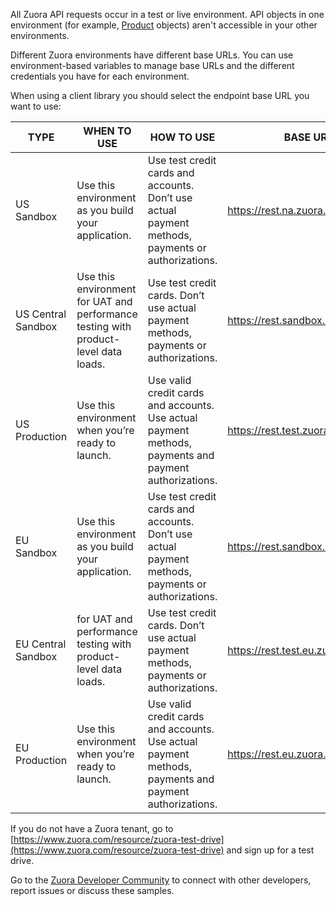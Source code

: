 All Zuora API requests occur in a test or live environment. API objects in one environment (for example, <span style="text-decoration:underline;">Product</span> objects) aren't accessible in your other environments.

Different Zuora environments have different base URLs. You can use environment-based variables to manage base URLs and the different credentials you have for each environment.

When using a client library you should select the endpoint base URL you want to use:


| **TYPE**           | **WHEN TO USE**                                                                     | **HOW TO USE**                                                                                        | **BASE URL**                      |
|--------------------|-------------------------------------------------------------------------------------|-------------------------------------------------------------------------------------------------------|-----------------------------------|
| US Sandbox         | Use this environment as you build your application.                                 | Use test credit cards and accounts. Don’t use actual payment methods, payments or authorizations.     | https://rest.na.zuora.com         |
| US Central Sandbox | Use this environment for UAT and performance testing with product-level data loads. | Use test credit cards. Don’t use actual payment methods, payments or authorizations.                  | https://rest.sandbox.na.zuora.com |
| US Production      | Use this environment when you’re ready to launch.                                   | Use valid credit cards and accounts. Use actual payment methods, payments and payment authorizations. | https://rest.test.zuora.com       |
| EU Sandbox         | Use this environment as you build your application.                                 | Use test credit cards and accounts. Don’t use actual payment methods, payments or authorizations.     | https://rest.sandbox.eu.zuora.com |
| EU Central Sandbox | for UAT and performance testing with product-level data loads.                      | Use test credit cards. Don’t use actual payment methods, payments or authorizations.                  | https://rest.test.eu.zuora.com    |
| EU Production      | Use this environment when you’re ready to launch.                                   | Use valid credit cards and accounts. Use actual payment methods, payments and payment authorizations. | https://rest.eu.zuora.com         |


If you do not have a Zuora tenant, go to [https://www.zuora.com/resource/zuora-test-drive](https://www.zuora.com/resource/zuora-test-drive) and sign up for a test drive.

Go to the [Zuora Developer Community](https://community.zuora.com/communities/community-home?CommunityKey=e2a932b4-50c4-4019-a3e8-362e38714df3) to connect with other developers, report issues or discuss these samples.